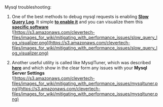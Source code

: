 Mysql troubleshooting:

1. One of the best methods to debug mysql requests is enabling **[Slow Query Log](http://dev.mysql.com/doc/refman/5.5/en/slow-query-log.html)**. It simple **[to enable it](http://calladeveloper.blogspot.com/2013/03/enabling-slow-query-log-in-mysql.html)** and you can visualize them this **[specific software](https://code.google.com/p/mysql-slow-query-log-visualizer/)**  
![https://s3.amazonaws.com/clevertech-files/images_for_wiki/mitigating_with_performance_issues/slow_query_log_visualizer.png](https://s3.amazonaws.com/clevertech-files/images_for_wiki/mitigating_with_performance_issues/slow_query_log_visualizer.png)

2. Another useful utility is called like MysqlTuner, which was described **[here](https://github.com/clevertech/wiki/wiki/MySQL-Tuning)** and which show in the clear form any issues with your **Mysql Server Settings**  
![https://s3.amazonaws.com/clevertech-files/images_for_wiki/mitigating_with_performance_issues/mysqltuner.png](https://s3.amazonaws.com/clevertech-files/images_for_wiki/mitigating_with_performance_issues/mysqltuner.png)